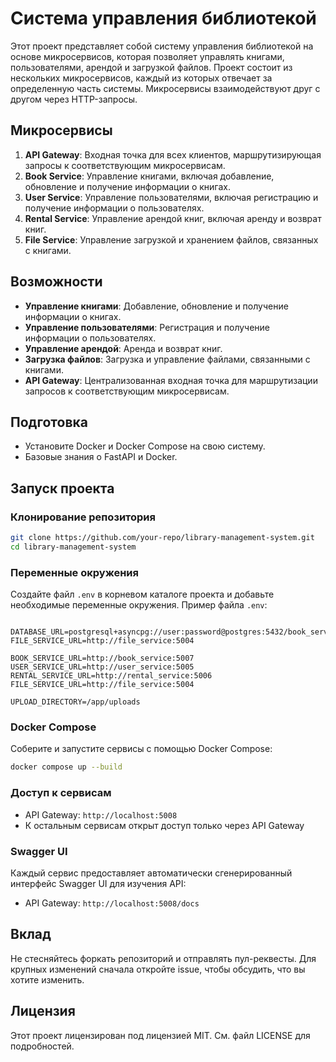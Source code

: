 # Система управления библиотекой

Этот проект представляет собой систему управления библиотекой на основе микросервисов, которая позволяет управлять книгами, пользователями, арендой и загрузкой файлов. Проект состоит из нескольких микросервисов, каждый из которых отвечает за определенную часть системы. Микросервисы взаимодействуют друг с другом через HTTP-запросы.

## Микросервисы

1. **API Gateway**: Входная точка для всех клиентов, маршрутизирующая запросы к соответствующим микросервисам.
2. **Book Service**: Управление книгами, включая добавление, обновление и получение информации о книгах.
3. **User Service**: Управление пользователями, включая регистрацию и получение информации о пользователях.
4. **Rental Service**: Управление арендой книг, включая аренду и возврат книг.
5. **File Service**: Управление загрузкой и хранением файлов, связанных с книгами.

## Возможности

- **Управление книгами**: Добавление, обновление и получение информации о книгах.
- **Управление пользователями**: Регистрация и получение информации о пользователях.
- **Управление арендой**: Аренда и возврат книг.
- **Загрузка файлов**: Загрузка и управление файлами, связанными с книгами.
- **API Gateway**: Централизованная входная точка для маршрутизации запросов к соответствующим микросервисам.

## Подготовка

- Установите Docker и Docker Compose на свою систему.
- Базовые знания о FastAPI и Docker.

## Запуск проекта

### Клонирование репозитория

```bash
git clone https://github.com/your-repo/library-management-system.git
cd library-management-system
```

### Переменные окружения

Создайте файл `.env` в корневом каталоге проекта и добавьте необходимые переменные окружения. Пример файла `.env`:

```env

DATABASE_URL=postgresql+asyncpg://user:password@postgres:5432/book_service
FILE_SERVICE_URL=http://file_service:5004

BOOK_SERVICE_URL=http://book_service:5007
USER_SERVICE_URL=http://user_service:5005
RENTAL_SERVICE_URL=http://rental_service:5006
FILE_SERVICE_URL=http://file_service:5004

UPLOAD_DIRECTORY=/app/uploads
```

### Docker Compose

Соберите и запустите сервисы с помощью Docker Compose:

```bash
docker compose up --build
```

### Доступ к сервисам

- API Gateway: `http://localhost:5008`
- К остальным сервисам открыт доступ только через API Gateway

### Swagger UI

Каждый сервис предоставляет автоматически сгенерированный интерфейс Swagger UI для изучения API:

- API Gateway: `http://localhost:5008/docs`

## Вклад

Не стесняйтесь форкать репозиторий и отправлять пул-реквесты. Для крупных изменений сначала откройте issue, чтобы обсудить, что вы хотите изменить.

## Лицензия

Этот проект лицензирован под лицензией MIT. См. файл LICENSE для подробностей.
